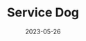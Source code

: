 ---
title: Service Dog
image: assets\post-images\2023\image1.png
date: 2023-05-26
link: https://twitter.com/Stellazium/status/1662097505700687872
---
